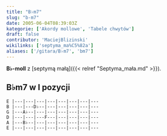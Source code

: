 ```yaml
---
title: "B♭m7"
slug: "b-m7"
date: 2005-06-04T08:39:03Z
kategorie: ['Akordy mollowe', 'Tabele chwytów']
draft: false
contributor: 'MaciejBlizinski'
wikilinks: ['septyma_ma%C5%82a']
aliases: ['/gitara/B♭m7', 'bm7']
---
```

**B♭-moll** z [septymą małą]({{< relref "Septyma_mała.md" >}}).

## B♭m7 w I pozycji

    E |---|---|---|---|---|---|---|---
    B |---|---D♭--|---|---|---|---|---
    G |---A♭--|---|---|---|---|---|---
    D |---|---|---F---|---|---|---|---
    A |---B♭--|---|---|---|---|---|---
    E |---|---|---|---|---|---|---|---


